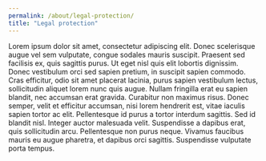 ```yaml
---
permalink: /about/legal-protection/
title: "Legal protection"
---
```


 Lorem ipsum dolor sit amet, consectetur adipiscing elit. Donec scelerisque augue vel sem vulputate, congue sodales mauris suscipit. Praesent sed facilisis ex, quis sagittis purus. Ut eget nisl quis elit lobortis dignissim. Donec vestibulum orci sed sapien pretium, in suscipit sapien commodo. Cras efficitur, odio sit amet placerat lacinia, purus sapien vestibulum lectus, sollicitudin aliquet lorem nunc quis augue. Nullam fringilla erat eu sapien blandit, nec accumsan erat gravida. Curabitur non maximus risus. Donec semper, velit et efficitur accumsan, nisi lorem hendrerit est, vitae iaculis sapien tortor ac elit. Pellentesque id purus a tortor interdum sagittis. Sed id blandit nisl. Integer auctor malesuada velit. Suspendisse a dapibus erat, quis sollicitudin arcu. Pellentesque non purus neque. Vivamus faucibus mauris eu augue pharetra, et dapibus orci sagittis. Suspendisse vulputate porta tempus.
